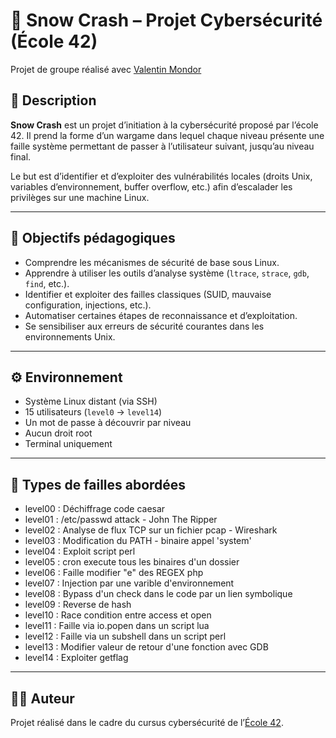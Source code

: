 # 🧊 Snow Crash – Projet Cybersécurité (École 42)

Projet de groupe réalisé avec [Valentin Mondor](https://github.com/vmondor)

## 📌 Description

**Snow Crash** est un projet d’initiation à la cybersécurité proposé par l’école 42. Il prend la forme d’un wargame dans lequel chaque niveau présente une faille système permettant de passer à l’utilisateur suivant, jusqu’au niveau final.

Le but est d’identifier et d’exploiter des vulnérabilités locales (droits Unix, variables d’environnement, buffer overflow, etc.) afin d’escalader les privilèges sur une machine Linux.

---

## 🎯 Objectifs pédagogiques

- Comprendre les mécanismes de sécurité de base sous Linux.
- Apprendre à utiliser les outils d’analyse système (`ltrace`, `strace`, `gdb`, `find`, etc.).
- Identifier et exploiter des failles classiques (SUID, mauvaise configuration, injections, etc.).
- Automatiser certaines étapes de reconnaissance et d’exploitation.
- Se sensibiliser aux erreurs de sécurité courantes dans les environnements Unix.

---

## ⚙️ Environnement

- Système Linux distant (via SSH)
- 15 utilisateurs (`level0` → `level14`)
- Un mot de passe à découvrir par niveau
- Aucun droit root
- Terminal uniquement

---

## 🧩 Types de failles abordées

- level00 : Déchiffrage code caesar
- level01 : /etc/passwd attack - John The Ripper
- level02 : Analyse de flux TCP sur un fichier pcap - Wireshark
- level03 : Modification du PATH - binaire appel 'system'
- level04 : Exploit script perl
- level05 : cron execute tous les binaires d'un dossier
- level06 : Faille modifier "e" des REGEX php
- level07 : Injection par une varible d'environnement
- level08 : Bypass d'un check dans le code par un lien symbolique
- level09 : Reverse de hash
- level10 : Race condition entre access et open
- level11 : Faille via io.popen dans un script lua
- level12 : Faille via un subshell dans un script perl
- level13 : Modifier valeur de retour d'une fonction avec GDB
- level14 : Exploiter getflag

---

## 👨‍💻 Auteur

Projet réalisé dans le cadre du cursus cybersécurité de l’[École 42](https://42.fr/).
